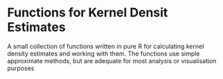 # Functions for Kernel Densit Estimates

A small collection of functions written in pure R for calculating
kernel density estimates and working with them.  The functions use
simple approximate methods, but are adequate for most analysis or
visualisation purposes
